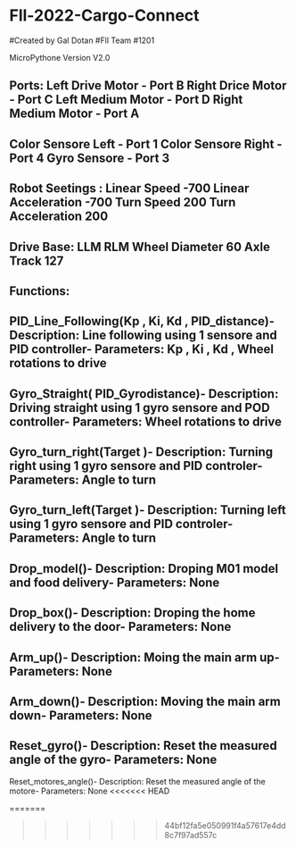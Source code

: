 # Fll-2022-Cargo-Connect
#Created by Gal Dotan
#Fll Team #1201

MicroPythone Version V2.0


Ports:
Left Drive Motor - Port B
Right Drice Motor - Port C
Left Medium Motor - Port D
Right Medium Motor - Port A
-
Color Sensore Left - Port 1
Color Sensore Right - Port 4
Gyro Sensore - Port 3
-
Robot Seetings :
Linear Speed -700
Linear Acceleration -700
Turn Speed 200
Turn Acceleration 200
-
Drive Base:
LLM
RLM
Wheel Diameter 60
Axle Track 127  
-

Functions:
-
PID_Line_Following(Kp , Ki, Kd  , PID_distance)-
Description: Line following using 1 sensore and PID controller-
Parameters: Kp , Ki , Kd , Wheel rotations to drive
-
Gyro_Straight( PID_Gyrodistance)-
Description: Driving straight using 1 gyro sensore and POD controller-
Parameters:  Wheel rotations to drive
-
Gyro_turn_right(Target )-
Description: Turning right using 1 gyro sensore and PID controler-
Parameters:  Angle to turn
-
Gyro_turn_left(Target )-
Description: Turning left using 1 gyro sensore and PID controler-
Parameters:  Angle to turn
-
Drop_model()-
Description: Droping M01 model and food delivery-
Parameters:  None
-
Drop_box()-
Description: Droping the home delivery to the door-
Parameters:  None
-
Arm_up()-
Description: Moing the main arm up-
Parameters:  None
-
Arm_down()-
Description: Moving the main arm down-
Parameters:  None
-
Reset_gyro()-
Description: Reset the measured angle of the gyro-
Parameters:  None
-
Reset_motores_angle()-
Description: Reset the measured angle of the motore-
Parameters:  None
<<<<<<< HEAD

=======
>>>>>>> 44bf12fa5e050991f4a57617e4dd8c7f97ad557c
